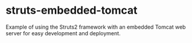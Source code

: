# struts-embedded-tomcat
Example of using the Struts2 framework with an embedded Tomcat web server for easy development and deployment.
